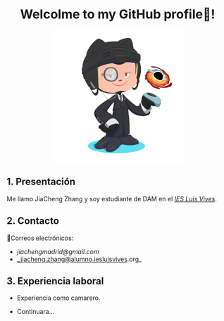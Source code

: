 <h1 align="center">Welcolme to my GitHub profile👋! </h1>

<p align="center">
    <img src="octocat/octocat-1665739606471.png" width="300px">
</p>

## **1. Presentación**

Me llamo JiaCheng Zhang y soy estudiante de DAM en el [_IES Luis Vives_](https://github.com/IESLuisVives). 

## **2. Contacto**

📧Correos electrónicos: 
- _jiachengmadrid@gmail.com_
- _jiacheng.zhang@alumno.iesluisvives.org_

## **3. Experiencia laboral**   
- Experiencia como camarero. 
  
- Continuara...

<!--
**JiaChengZhang14/JiaChengZhang14** is a ✨ _special_ ✨ repository because its `README.md` (this file) appears on your GitHub profile.

Here are some ideas to get you started:

- 🔭 I’m currently working on ...
- 🌱 I’m currently learning ...
- 👯 I’m looking to collaborate on ...
- 🤔 I’m looking for help with ...
- 💬 Ask me about ...
- 📫 How to reach me: ...
- 😄 Pronouns: ...
- ⚡ Fun fact: ...
-->
